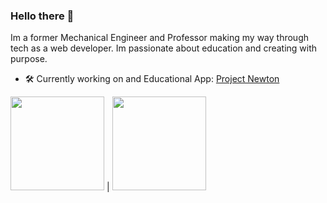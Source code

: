 ### Hello there :muscle:	

Im a former Mechanical Engineer and Professor making my way through tech as a web developer. Im passionate about education and creating with purpose. 
- :hammer_and_wrench:	Currently working on and Educational App: [Project Newton](projectnewton.andrescn20.com)


<code><img height="150px" src="https://github-readme-stats.vercel.app/api?username=andrescn20&show_icons=true&theme=dark"/></code> | <code><img height="150px" src="https://github-readme-stats.vercel.app/api/top-langs?username=andrescn20&layout=compact&theme=dark"/></code>

<!--
**andrescn20/andrescn20** is a ✨ _special_ ✨ repository because its `README.md` (this file) appears on your GitHub profile.

Here are some ideas to get you started:

- 🔭 I’m currently working on ...
- 🌱 I’m currently learning ...
- 👯 I’m looking to collaborate on ...
- 🤔 I’m looking for help with ...
- 💬 Ask me about ...
- 📫 How to reach me: ...
- 😄 Pronouns: ...
- ⚡ Fun fact: ...
-->
